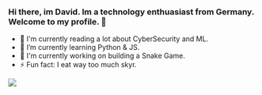### Hi there, im David. Im a technology enthuasiast from Germany. Welcome to my profile. 👋
- 📖 I'm currently reading a lot about CyberSecurity and ML.
- 🌱 I’m currently learning Python & JS.
- 👵 I'm currently working on building a Snake Game.
- ⚡ Fun fact: I eat way too much skyr.
<img align="center" src="https://github-readme-stats.vercel.app/api?username=dgabelx&&show_icons=true&title_color=ffffff&icon_color=bb2acf&text_color=daf7dc&bg_color=151515">


